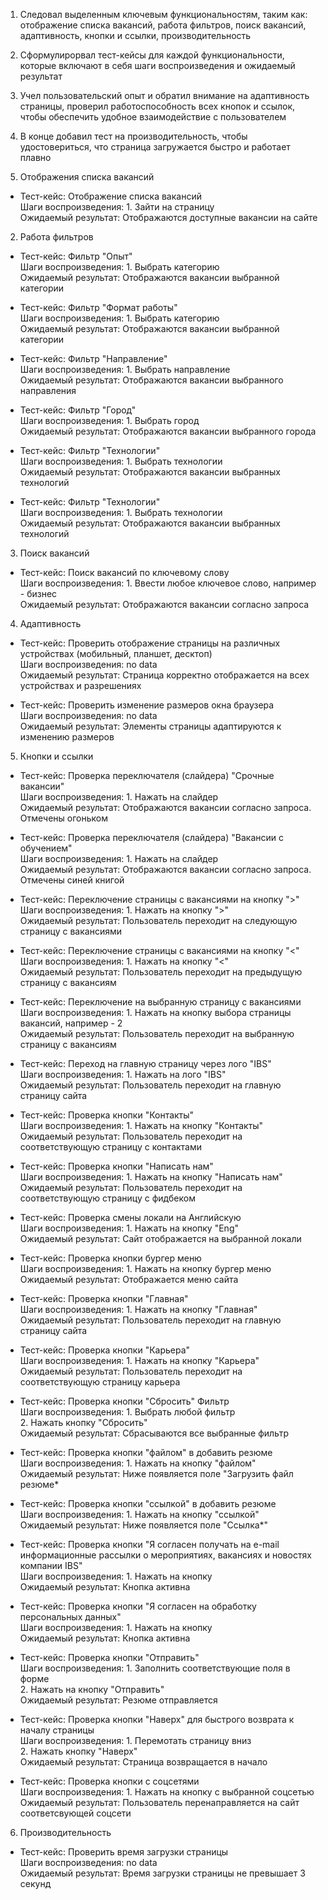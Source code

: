 1. Следовал выделенным ключевым функциональностям, таким как: отображение списка вакансий, работа фильтров, поиск вакансий, адаптивность, кнопки и ссылки, производительность
2. Сформулирорвал тест-кейсы для каждой функциональности, которые включают в себя шаги воспроизведения и ожидаемый результат
3. Учел пользовательский опыт и обратил внимание на адаптивность страницы, проверил работоспособность всех кнопок и ссылок, чтобы обеспечить удобное взаимодействие с пользователем
4. В конце добавил тест на производительность, чтобы удостовериться, что страница загружается быстро и работает плавно


1. Отображения списка вакансий
- Тест-кейс: Отображение списка вакансий\
  Шаги воспроизведения: 1. Зайти на страницу\
  Ожидаемый результат: Отображаются доступные вакансии на сайте

2. Работа фильтров
- Тест-кейс: Фильтр "Опыт"\
  Шаги воспроизведения: 1. Выбрать категорию\
  Ожидаемый результат: Отображаются вакансии выбранной категории

- Тест-кейс: Фильтр "Формат работы"\
  Шаги воспроизведения: 1. Выбрать категорию\
  Ожидаемый результат: Отображаются вакансии выбранной категории

- Тест-кейс: Фильтр "Направление"\
  Шаги воспроизведения: 1. Выбрать направление\
  Ожидаемый результат: Отображаются вакансии выбранного направления

- Тест-кейс: Фильтр "Город"\
  Шаги воспроизведения: 1. Выбрать город\
  Ожидаемый результат: Отображаются вакансии выбранного города

- Тест-кейс: Фильтр "Технологии"\
  Шаги воспроизведения: 1. Выбрать технологии\
  Ожидаемый результат: Отображаются вакансии выбранных технологий  

- Тест-кейс: Фильтр "Технологии"\
  Шаги воспроизведения: 1. Выбрать технологии\
  Ожидаемый результат: Отображаются вакансии выбранных технологий

3. Поиск вакансий
- Тест-кейс: Поиск вакансий по ключевому слову\
  Шаги воспроизведения: 1. Ввести любое ключевое слово, например - бизнес\
  Ожидаемый результат: Отображаются вакансии согласно запроса

4. Адаптивность
- Тест-кейс: Проверить отображение страницы на различных устройствах (мобильный, планшет, десктоп)\
  Шаги воспроизведения: no data\
  Ожидаемый результат: Страница корректно отображается на всех устройствах и разрешениях

- Тест-кейс: Проверить изменение размеров окна браузера\
  Шаги воспроизведения: no data\
  Ожидаемый результат: Элементы страницы адаптируются к изменению размеров

5. Кнопки и ссылки
- Тест-кейс: Проверка переключателя (слайдера) "Срочные вакансии"\
  Шаги воспроизведения: 1. Нажать на слайдер\
  Ожидаемый результат: Отображаются вакансии согласно запроса. Отмечены огоньком

- Тест-кейс: Проверка переключателя (слайдера) "Вакансии с обучением"\
  Шаги воспроизведения: 1. Нажать на слайдер\
  Ожидаемый результат: Отображаются вакансии согласно запроса. Отмечены синей книгой

- Тест-кейс: Переключение страницы с вакансиями на кнопку ">"\
  Шаги воспроизведения: 1. Нажать на кнопку ">"\
  Ожидаемый результат: Пользователь переходит на следующую страницу с вакансиями

- Тест-кейс: Переключение страницы с вакансиями на кнопку "<"\
  Шаги воспроизведения: 1. Нажать на кнопку "<"\
  Ожидаемый результат: Пользователь переходит на предыдущую страницу с вакансиям

- Тест-кейс: Переключение на выбранную страницу с вакансиями\
  Шаги воспроизведения: 1. Нажать на кнопку выбора страницы вакансий, например - 2\
  Ожидаемый результат: Пользователь переходит на выбранную страницу с вакансиям

- Тест-кейс: Переход на главную страницу через лого "IBS"\
  Шаги воспроизведения: 1. Нажать на лого "IBS"\
  Ожидаемый результат: Пользователь переходит на главную страницу сайта

- Тест-кейс: Проверка кнопки "Контакты"\
  Шаги воспроизведения: 1. Нажать на кнопку "Контакты"\
  Ожидаемый результат: Пользователь переходит на соответствующую страницу с контактами

- Тест-кейс: Проверка кнопки "Написать нам"\
  Шаги воспроизведения: 1. Нажать на кнопку "Написать нам"\
  Ожидаемый результат:  Пользователь переходит на соответствующую страницу с фидбеком 

- Тест-кейс: Проверка смены локали на Английскую\
  Шаги воспроизведения: 1. Нажать на кнопку "Eng"\
  Ожидаемый результат: Сайт отображается на выбранной локали

- Тест-кейс: Проверка кнопки бургер меню\
  Шаги воспроизведения: 1. Нажать на кнопку бургер меню\
  Ожидаемый результат: Отображается меню сайта

- Тест-кейс: Проверка кнопки "Главная"\
  Шаги воспроизведения: 1. Нажать на кнопку "Главная"\
  Ожидаемый результат: Пользователь переходит на главную страницу сайта

- Тест-кейс: Проверка кнопки "Карьера"\
  Шаги воспроизведения: 1. Нажать на кнопку "Карьера"\
  Ожидаемый результат: Пользователь переходит на соответствующую страницу карьера

- Тест-кейс: Проверка кнопки "Сбросить" Фильтр\
  Шаги воспроизведения: 1. Выбрать любой фильтр <br> 2. Нажать кнопку "Сбросить"\
  Ожидаемый результат: Сбрасываются все выбранные фильтр

- Тест-кейс: Проверка кнопки "файлом" в добавить резюме\
  Шаги воспроизведения: 1. Нажать на кнопку "файлом"\
  Ожидаемый результат: Ниже появляется поле "Загрузить файл резюме*

- Тест-кейс: Проверка кнопки "ссылкой" в добавить резюме\
  Шаги воспроизведения: 1. Нажать на кнопку "ссылкой"\
  Ожидаемый результат: Ниже появляется поле "Ссылка*"

- Тест-кейс: Проверка кнопки "Я согласен получать на e-mail информационные рассылки о мероприятиях, вакансиях и новостях компании IBS"\
  Шаги воспроизведения: 1. Нажать на кнопку\
  Ожидаемый результат: Кнопка активна

- Тест-кейс: Проверка кнопки "Я согласен на обработку персональных данных"\
  Шаги воспроизведения: 1. Нажать на кнопку\
  Ожидаемый результат: Кнопка активна

- Тест-кейс: Проверка кнопки "Отправить"\
  Шаги воспроизведения: 1. Заполнить соответствующие поля в форме <br> 2. Нажать на кнопку "Отправить"\
  Ожидаемый результат: Резюме отправляется

- Тест-кейс: Проверка кнопки "Наверх" для быстрого возврата к началу страницы\
  Шаги воспроизведения: 1. Перемотать страницу вниз <br> 2. Нажать кнопку "Наверх"\
  Ожидаемый результат: Страница возвращается в начало

- Тест-кейс: Проверка кнопки с соцсетями\
  Шаги воспроизведения: 1. Нажать на кнопку с выбранной соцсетью\
  Ожидаемый результат: Пользователь перенаправляется на сайт соответсвующей соцсети

6. Производительность
- Тест-кейс: Проверить время загрузки страницы\
  Шаги воспроизведения: no data\
  Ожидаемый результат: Время загрузки страницы не превышает 3 секунд
  
